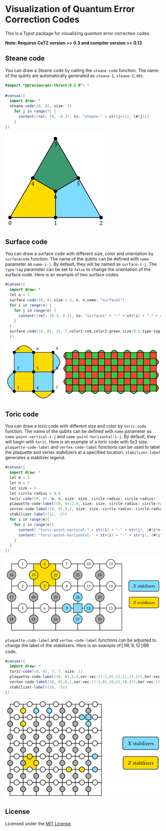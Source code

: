 # Visualization of Quantum Error Correction Codes
This is a Typst package for visualizing quantum error correction codes.

**Note: Requires CeTZ version >= 0.3 and compiler version >= 0.13**


## Steane code
You can draw a Steane code by calling the `steane-code` function. The name of the qubits are automatically generated as `steane-1`, `steane-2`, etc.
```java
#import "@preview/qec-thrust:0.1.0": *

#canvas({
  import draw: *
  steane-code((0, 0), size: 3)
    for j in range(7) {
      content((rel: (0, -0.3), to: "steane-" + str(j+1)), [#(j)])
    }
})
```
![Steane code](examples/steane.png)

## Surface code
You can draw a surface code with different size, color and orientation by `surfacecode` function. The name of the qubits can be defined with `name` parameter as `name-i-j`. By default, they will be named as `surface-i-j`. The `type-tag` parameter can be set to `false` to change the orientation of the surface code. Here is an example of two surface codes.
```java
#canvas({
  import draw: *
  let n = 3
  surface-code((0, 0),size:1.5, n, n,name: "surface1")
  for i in range(n) {
    for j in range(n) {
      content((rel: (0.3, 0.3), to: "surface1" + "-" + str(i) + "-" + str(j)), [#(i*n+j+1)])
    }
  }
  surface-code((4, 0), 15, 7,color1:red,color2:green,size:0.5,type-tag: false)
  })
```
![Surface code](examples/surface.png)

## Toric code
You can draw a toric code with different size and color by `toric-code` function. The name of the qubits can be defined with `name` parameter as `name-point-vertical-i-j` and `name-point-horizontal-i-j`. By default, they will begin with `toric`. Here is an example of a toric code with 5x3 size. `plaquette-code-label` and `vertex-code-label` functions can be used to label the plaquette and vertex stabilizers at a specified location. `stabilizer-label` generates a stabilizer legend.
```java
#canvas({
  import draw: *
  let m = 5
  let n = 3
  let size = 2
  let circle-radius = 0.4
  toric-code((0, 0), m, n, size: size, circle-radius: circle-radius)
  plaquette-code-label((0, 0),2,0, size: size, circle-radius: circle-radius)
  vertex-code-label((0, 0),3,2, size: size, circle-radius: circle-radius)
  stabilizer-label((12, -2))
  for i in range(m){
    for j in range(n){
      content( "toric-point-vertical-" + str(i) + "-" + str(j), [#(i*n+j+1)])
      content( "toric-point-horizontal-" + str(i) + "-" + str(j), [#(i*n+j+1+m*n)])
    }
  }
})
```
![Toric code](examples/toric1.png)

`plaquette-code-label` and `vertex-code-label` functions can be adjusted to change the label of the stabilizers. Here is an example of$〚98,8,12〛$BB code.

```java
#canvas({
  import draw: *
  toric-code((0, 0), 7, 7, size: 1)
  plaquette-code-label((0, 0),2,4,ver-vec:((-1,0),(2,1),(3,1)),hor-vec:((0,0),(-1,-4),(-1,-3)), size: 1)
  vertex-code-label((0, 0),6,1,ver-vec:((-1,0),(0,4),(0,3)),hor-vec:((-4,-1),(0,0),(-3,-1)), size: 1)
  stabilizer-label((10, -3))
})
```
![BB code](examples/toric2.png)
## License

Licensed under the [MIT License](LICENSE).
